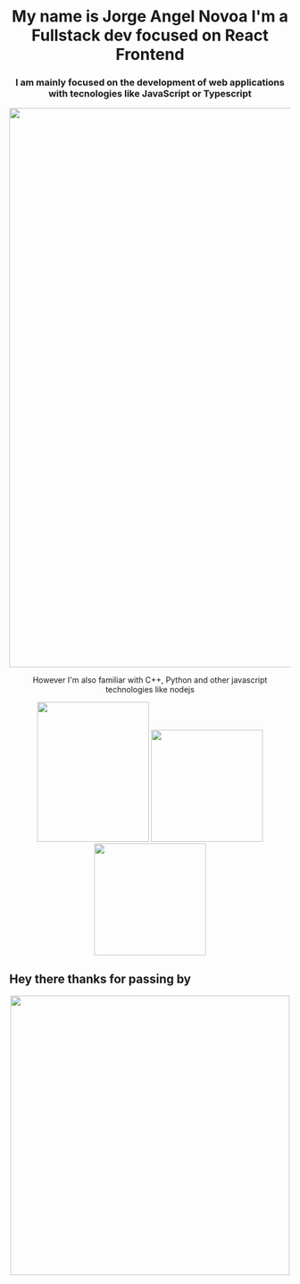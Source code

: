 
<h1 align="center"> My name is Jorge Angel Novoa I'm a Fullstack dev focused on React Frontend</h1>
<div align="center">
  <h3>I am mainly focused on the development of web applications with tecnologies like JavaScript or Typescript</h3> <img src="https://geekflare.com/wp-content/uploads/2021/09/javascript-vs-typescript.jpg" width="1000"/>
  <p>However I'm also familiar with C++, Python and other javascript technologies like nodejs</p> 
  <img src="https://encrypted-tbn0.gstatic.com/images?q=tbn:ANd9GcS0FMqctbfI-rQRnfkx3zlQTp-DatdCiBxXmA&usqp=CAU" width="200" height="250"/>
  <img src="https://anthoncode.com/wp-content/uploads/2019/01/c-logo-png.png" width="200"/>
  <img src="https://assets.zabbix.com/img/brands/nodejs.svg" width="200"/>
</div>
<h2>Hey there thanks for passing by</h2>
<div align="center">
  <img src="https://media2.giphy.com/media/qgQUggAC3Pfv687qPC/giphy.gif?cid=ecf05e47hqr7ft8jafoy7vehvq89vptm76txjcgqs0j5rrrg&rid=giphy.gif&ct=g" width="500"/>
</div>
